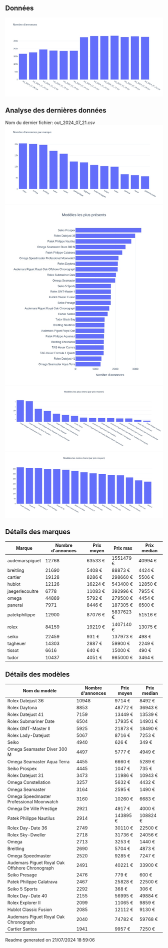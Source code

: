 
## Données
![image](./out/count_per_day.jpeg)

## Analyse des dernières données
Nom du dernier fichier: out_2024_07_21.csv
![image](./out/count_per_brand.jpeg)
![image](./out/count_per_name.jpeg)
![image](./out/avg_price_per_name_desc.jpeg)
![image](./out/avg_price_per_name_asc.jpeg)

## Détails des marques
|Marque|Nombre d'annonces|Prix moyen|Prix max|Prix median|
|------|-----------------|----------|--------|-----------|
|audemarspiguet|12768|63533 €|1551479 €|40994 €| 
|breitling|21690|5408 €|88873 €|4424 €| 
|cartier|19128|8286 €|298660 €|5506 €| 
|hublot|12126|16224 €|543400 €|12850 €| 
|jaegerlecoultre|6778|11083 €|392996 €|7955 €| 
|omega|44889|5792 €|279500 €|4454 €| 
|panerai|7971|8446 €|187305 €|6500 €| 
|patekphilippe|12900|87076 €|5837623 €|51516 €| 
|rolex|84159|19219 €|1407140 €|13075 €| 
|seiko|22459|931 €|137973 €|498 €| 
|tagheuer|14303|2887 €|59900 €|2249 €| 
|tissot|6616|640 €|15000 €|490 €| 
|tudor|10437|4051 €|985000 €|3464 €| 

## Détails des modèles
Nom du modèle|Nombre d'annonces|Prix moyen|Prix median|
|-------------|-----------------|----------|-----------|
|Rolex Datejust 36|10948|9714 €|8492 €| 
|Rolex Daytona|8853|48772 €|36943 €| 
|Rolex Datejust 41|7159|13449 €|13539 €| 
|Rolex Submariner Date|6504|17935 €|14901 €| 
|Rolex GMT-Master II|5925|21873 €|18490 €| 
|Rolex Lady-Datejust|5067|8716 €|7253 €| 
|Seiko|4940|626 €|349 €| 
|Omega Seamaster Diver 300 M|4497|5777 €|4949 €| 
|Omega Seamaster Aqua Terra|4455|6660 €|5289 €| 
|Seiko Prospex|4445|1047 €|735 €| 
|Rolex Datejust 31|3473|11986 €|10943 €| 
|Omega Constellation|3257|5632 €|4432 €| 
|Omega Seamaster|3164|2595 €|1490 €| 
|Omega Speedmaster Professional Moonwatch|3160|10260 €|6683 €| 
|Omega De Ville Prestige|2921|4917 €|4000 €| 
|Patek Philippe Nautilus|2914|143895 €|108824 €| 
|Rolex Day-Date 36|2749|30110 €|22500 €| 
|Rolex Sky-Dweller|2718|31736 €|24056 €| 
|Omega|2713|3253 €|1440 €| 
|Breitling|2690|5704 €|4873 €| 
|Omega Speedmaster|2520|9285 €|7247 €| 
|Audemars Piguet Royal Oak Offshore Chronograph|2491|40221 €|33900 €| 
|Seiko Presage|2476|779 €|600 €| 
|Patek Philippe Calatrava|2467|25828 €|22500 €| 
|Seiko 5 Sports|2292|368 €|306 €| 
|Rolex Day-Date 40|2155|56995 €|49884 €| 
|Rolex Explorer II|2099|11065 €|9859 €| 
|Hublot Classic Fusion|2085|12112 €|9130 €| 
|Audemars Piguet Royal Oak Chronograph|2040|74782 €|59768 €| 
|Cartier Santos|1941|9957 €|7250 €| 


 Readme generated on 21/07/2024 18:59:06